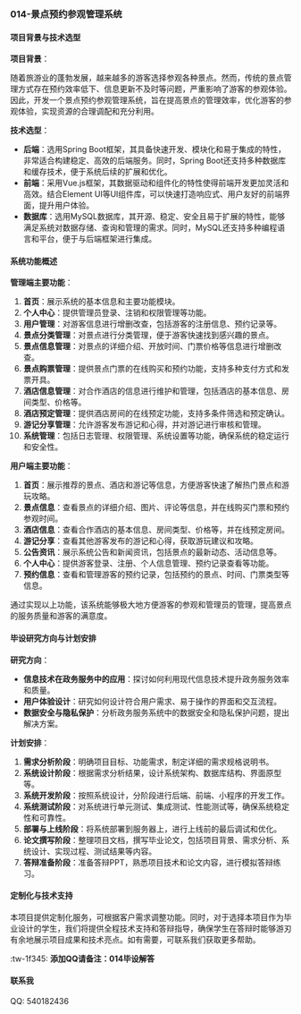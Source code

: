 ### 014-景点预约参观管理系统

#### 项目背景与技术选型

**项目背景**：

随着旅游业的蓬勃发展，越来越多的游客选择参观各种景点。然而，传统的景点管理方式存在预约效率低下、信息更新不及时等问题，严重影响了游客的参观体验。因此，开发一个景点预约参观管理系统，旨在提高景点的管理效率，优化游客的参观体验，实现资源的合理调配和充分利用。

**技术选型**：

- **后端**：选用Spring Boot框架，其具备快速开发、模块化和易于集成的特性，非常适合构建稳定、高效的后端服务。同时，Spring Boot还支持多种数据库和缓存技术，便于系统后续的扩展和优化。
- **前端**：采用Vue.js框架，其数据驱动和组件化的特性使得前端开发更加灵活和高效。结合Element UI等UI组件库，可以快速打造响应式、用户友好的前端界面，提升用户体验。
- **数据库**：选用MySQL数据库，其开源、稳定、安全且易于扩展的特性，能够满足系统对数据存储、查询和管理的需求。同时，MySQL还支持多种编程语言和平台，便于与后端框架进行集成。

#### 系统功能概述

**管理端主要功能**：

1. **首页**：展示系统的基本信息和主要功能模块。
2. **个人中心**：提供管理员登录、注销和权限管理等功能。
3. **用户管理**：对游客信息进行增删改查，包括游客的注册信息、预约记录等。
4. **景点分类管理**：对景点进行分类管理，便于游客快速找到感兴趣的景点。
5. **景点信息管理**：对景点的详细介绍、开放时间、门票价格等信息进行增删改查。
6. **景点购票管理**：提供景点门票的在线购买和预约功能，支持多种支付方式和发票开具。
7. **酒店信息管理**：对合作酒店的信息进行维护和管理，包括酒店的基本信息、房间类型、价格等。
8. **酒店预定管理**：提供酒店房间的在线预定功能，支持多条件筛选和预定确认。
9. **游记分享管理**：允许游客发布游记和心得，并对游记进行审核和管理。
10. **系统管理**：包括日志管理、权限管理、系统设置等功能，确保系统的稳定运行和安全性。

**用户端主要功能**：

1. **首页**：展示推荐的景点、酒店和游记等信息，方便游客快速了解热门景点和游玩攻略。
2. **景点信息**：查看景点的详细介绍、图片、评论等信息，并在线购买门票和预约参观时间。
3. **酒店信息**：查看合作酒店的基本信息、房间类型、价格等，并在线预定房间。
4. **游记分享**：查看其他游客发布的游记和心得，获取游玩建议和攻略。
5. **公告资讯**：展示系统公告和新闻资讯，包括景点的最新动态、活动信息等。
6. **个人中心**：提供游客登录、注册、个人信息管理、预约记录查看等功能。
7. **预约信息**：查看和管理游客的预约记录，包括预约的景点、时间、门票类型等信息。

通过实现以上功能，该系统能够极大地方便游客的参观和管理员的管理，提高景点的服务质量和游客的满意度。

#### 毕设研究方向与计划安排

**研究方向**：
- **信息技术在政务服务中的应用**：探讨如何利用现代信息技术提升政务服务效率和质量。
- **用户体验设计**：研究如何设计符合用户需求、易于操作的界面和交互流程。
- **数据安全与隐私保护**：分析政务服务系统中的数据安全和隐私保护问题，提出解决方案。

**计划安排**：
1. **需求分析阶段**：明确项目目标、功能需求，制定详细的需求规格说明书。
2. **系统设计阶段**：根据需求分析结果，设计系统架构、数据库结构、界面原型等。
3. **系统开发阶段**：按照系统设计，分阶段进行后端、前端、小程序的开发工作。
4. **系统测试阶段**：对系统进行单元测试、集成测试、性能测试等，确保系统稳定性和可靠性。
5. **部署与上线阶段**：将系统部署到服务器上，进行上线前的最后调试和优化。
6. **论文撰写阶段**：整理项目文档，撰写毕业论文，包括项目背景、需求分析、系统设计、实现过程、测试结果等内容。
7. **答辩准备阶段**：准备答辩PPT，熟悉项目技术和论文内容，进行模拟答辩练习。

#### 定制化与技术支持

本项目提供定制化服务，可根据客户需求调整功能。同时，对于选择本项目作为毕业设计的学生，我们将提供全程技术支持和答辩指导，确保学生在答辩时能够游刃有余地展示项目成果和技术亮点。如有需要，可联系我们获取更多帮助。

:tw-1f345: **添加QQ请备注：014毕设解答**

#### 联系我
QQ: 540182436
